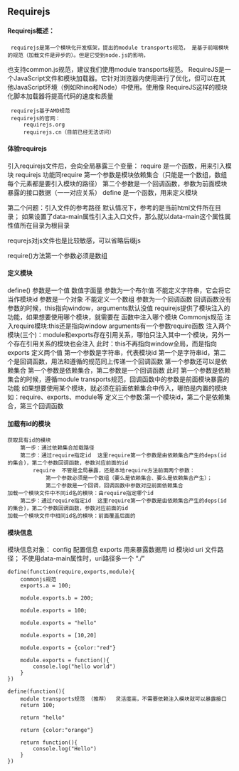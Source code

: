 ## Requirejs
#### Requirejs概述：
     requirejs是第一个模块化开发框架，提出的module transports规范， 是基于前端模块的规范（加载文件是异步的）。但是它受到node.js的影响，
 也支持common.js规范，建议我们使用module transports规范。
     RequireJS是一个JavaScript文件和模块加载器。它针对浏览器内使用进行了优化，但可以在其他JavaScript环境（例如Rhino和Node）中使用。使用像
 RequireJS这样的模块化脚本加载器将提高代码的速度和质量

     requirejs基于AMD规范
     requirejs的官网：
         requirejs.org
         requirejs.cn（目前已经无法访问）

#### 体验requirejs
引入requirejs文件后，会向全局暴露三个变量：
    require 是一个函数，用来引入模块
    requirejs 功能同require
         第一个参数是模块依赖集合（只能是一个数组，数组每个元素都是要引入模块的路径）
         第二个参数是一个回调函数，参数为前面模块暴露的接口数据（一一对应关系）
    define 是一个函数，用来定义模块

第二个问题：引入文件的参考路径
    默认情况下，参考的是当前html文件所在目录；
    如果设置了data-main属性引入主入口文件，那么就以data-main这个属性属性值所在目录为根目录

requrejs对js文件也是比较敏感，可以省略后缀js

require()方法第一个参数必须是数组

#### 定义模块
define()
    参数是一个值
        数值字面量
        参数为一个布尔值
        不能定义字符串，它会将它当作模块id
        参数是一个对象
        不能定义一个数组
        参数为一个回调函数
            回调函数没有参数的时候，this指向window，arguments默认没值
            requirejs提供了模块注入的功能，如果想要使用哪个模块，就需要在 函数中注入哪个模块  Commonjs规范
        注入require模块:this还是指向window arguments有一个参数require函数
        注入两个模块(三个)：module和exports存在引用关系，哪怕只注入其中一个模块，另外一个存在引用关系的模块也会注入
            此时：this不再指向window全局，而是指向exports
    定义两个值
        第一个参数是字符串，代表模块id
        第一个是字符串id，第二个是回调函数，用法和遵循的规范同上传递一个回调函数
        第一个参数还可以是依赖集合
            第一个参数是依赖集合，第二参数是一个回调函数
                此时 第一个参数是依赖集合的时候，遵循module transports规范，回调函数中的参数是前面模块暴露的功能
                如果想要使用某个模块，就必须在前面依赖集合中传入，哪怕是内置的模块如：require、exports、module等
    定义三个参数:第一个模块id，第二个是依赖集合，第三个回调函数

#### 加载有id的模块
    获取具有id的模块
        第一步：通过依赖集合加载路径
        第二步：通过require指定id  这里require第一个参数是由依赖集合产生的deps(id的集合)，第二个参数回调函数，参数对应前面的id
            require  不管是全局暴露，还是本地require方法前面两个参数：
                第一个参数必须是一个数组（要么是依赖集合、要么是依赖集合产生）；
                第二个参数是一个回调，回调函数中参数对应前面依赖集合
    加载一个模块文件中不同id名的模块：由require指定哪个id
        第二步：通过require指定id  这里require第一个参数是由依赖集合产生的deps(id的集合)，第二个参数回调函数，参数对应前面的id
    加载一个模块文件中相同id名的模块：前面覆盖后面的

#### 模块信息
模块信息对象：
    config 配置信息
    exports  用来暴露数据用
    id  模块id
    uri 文件路径； 不使用data-main属性时，uri路径多一个 “./”

```
define(function(require,exports,module){
    commonjs规范
    exports.a = 100;

    module.exports.b = 200;

    module.exports = 100;

    module.exports = "hello"

    module.exports = [10,20]

    module.exports = {color:"red"}

    module.exports = function(){
        console.log("hello world")
    }
})
```

```
define(function(){
    module transports规范 （推荐）  灵活度高，不需要依赖注入模块就可以暴露接口
    return 100;

    return "hello"

    return {color:"orange"}

    return function(){
        console.log("Hello")
    }
})
```
